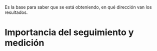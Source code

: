 Es la base para saber que se está obteniendo, en qué dirección van los resultados.
# Importancia del seguimiento y medición
